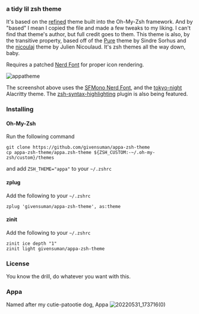 ### a tidy lil zsh theme

It's based on the [refined](https://github.com/ohmyzsh/ohmyzsh/blob/master/themes/refined.zsh-theme) theme built into the Oh-My-Zsh framework. And by "based" I mean I copied the file and made a few tweaks to my liking. I can't find that theme's author, but full credit goes to them. This theme is also, by the transitive property, based off of the [Pure](https://github.com/sindresorhus/pure) theme by Sindre Sorhus and the [nicoulaj](https://github.com/ohmyzsh/ohmyzsh/blob/master/themes/nicoulaj.zsh-theme) theme by Julien Nicoulaud. It's zsh themes all the way down, baby.

Requires a patched [Nerd Font](https://github.com/ryanoasis/nerd-fonts) for proper icon rendering.

![appatheme](https://github.com/givensuman/appa-zsh-theme/assets/16063606/8564a4ef-0a1b-44c7-bcaa-15d6991ad753)

The screenshot above uses the [SFMono Nerd Font](https://github.com/shaunsingh/SFMono-Nerd-Font-Ligaturized), and the [tokyo-night](https://github.com/zatchheems/tokyo-night-alacritty-theme) Alacritty theme. The [zsh-syntax-highlighting](https://github.com/zsh-users/zsh-syntax-highlighting) plugin is also being featured.

### Installing

#### Oh-My-Zsh
Run the following command
```shell
git clone https://github.com/givensuman/appa-zsh-theme
cp appa-zsh-theme/appa.zsh-theme ${ZSH_CUSTOM:-~/.oh-my-zsh/custom}/themes
```
and add `ZSH_THEME="appa"` to your `~/.zshrc`

#### zplug
Add the following to your `~/.zshrc`
```shell
zplug 'givensuman/appa-zsh-theme', as:theme
```

#### zinit
Add the following to your `~/.zshrc`
```shell
zinit ice depth "1"
zinit light givensuman/appa-zsh-theme
```

### License
You know the drill, do whatever you want with this.

### Appa
Named after my cutie-patootie dog, Appa
![20220531_173716(0)](https://github.com/givensuman/appa-zsh-theme/assets/16063606/8c184107-78dd-4c0c-86eb-4dc270601987)
